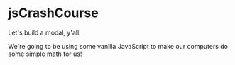 # jsCrashCourse
Let's build a modal, y'all.

We're going to be using some vanilla JavaScript to make our computers do some simple math for us!
